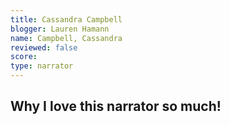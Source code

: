 ```yaml
---
title: Cassandra Campbell
blogger: Lauren Hamann
name: Campbell, Cassandra
reviewed: false
score:
type: narrator
---
```


<h2>Why I love this narrator so much!</h2>

